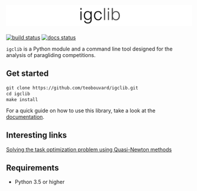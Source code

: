 [![logo](assets/igclib_logo.svg)](https://teobouvard.github.io/)
---

[![build status](https://img.shields.io/circleci/build/github/teobouvard/igclib/master?style=flat-square)](https://circleci.com/gh/teobouvard/igclib)
[![docs status](https://img.shields.io/readthedocs/igclib?style=flat-square)](https://igclib.readthedocs.io/en/latest/)

``igclib`` is a Python module and a command line tool designed for the analysis of paragliding competitions.

## Get started

```shell
git clone https://github.com/teobouvard/igclib.git
cd igclib
make install
```

For a quick guide on how to use this library, take a look at the [documentation](https://igclib.readthedocs.io/en/latest/).

## Interesting links

[Solving the task optimization problem using Quasi-Newton methods](https://teobouvard.github.io/2019/10/20/task_optimization.html)


## Requirements

* Python 3.5 or higher
